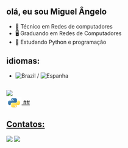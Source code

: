## olá, eu sou Miguel Ângelo 
- 📜 Técnico em Redes de computadores 
- 🖥️ Graduando em Redes de Computadores 
- 📖 Estudando Python e programação
## idiomas: 
- ![Brazil](https://flagcdn.com/w20/br.png) / ![Espanha](https://flagcdn.com/w20/es.png)
##
<div>
  <a href="https://github.com/M1guel-V1ana">
  <img heigth="180em" src="https://github-readme-stats.vercel.app/api?username=M1guel-V1ana&show_icons=true&theme=cobalt&include_all_commites=true&count_private=true"
  <img heigth="180em" src="https://github-readme-stats.vercel.app/api/top-langs/?username=M1guel-V1ana&layout=compact&langs_count=16&theme=cobalt"/>
</div>
 <img align="center" alt="Miguel-Python" height="30" width="40" src="https://raw.githubusercontent.com/devicons/devicon/master/icons/python/python-original.svg"> ##
    
  
## Contatos:
 <div> 
  <a href="https://instagram.com/_miguelvianna" target="_blank"><img src="https://img.shields.io/badge/-Instagram-%23E4405F?style=for-the-badge&logo=instagram&logoColor=white" target="_blank"></a>
  <a href="https://www.linkedin.com/in/miguel-viana-b911b7338" target="_blank"><img src="https://img.shields.io/badge/-LinkedIn-%230077B5?style=for-the-badge&logo=linkedin&logoColor=white" target="_blank"></a>  
</div>
